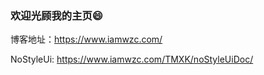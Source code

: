 ### 欢迎光顾我的主页😄

博客地址：https://www.iamwzc.com/

NoStyleUi: https://www.iamwzc.com/TMXK/noStyleUiDoc/



<!--
**HarukiMisora/HarukiMisora** is a ✨ _special_ ✨ repository because its `README.md` (this file) appears on your GitHub profile.

Here are some ideas to get you started:

- 🔭 I’m currently working on ...
- 🌱 I’m currently learning ...
- 👯 I’m looking to collaborate on ...
- 🤔 I’m looking for help with ...
- 💬 Ask me about ...
- 📫 How to reach me: ...
- 😄 Pronouns: ...
- ⚡ Fun fact: ...
-->
